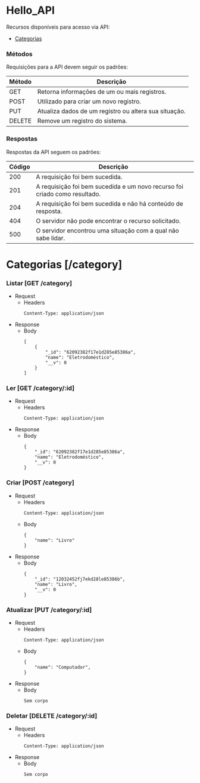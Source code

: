 # Hello_API

Recursos disponíveis para acesso via API:
* [Categorias](#categorias-category)

### Métodos
Requisições para a API devem seguir os padrões:

<table>
	<thead>
		<tr>
			<th>Método</th>
			<th>Descrição</th>
		</tr>
	</thead>
	<tbody>
		<tr>
			<td>GET</td>
			<td>Retorna informações de um ou mais registros.</td>
		</tr>
		<tr>
			<td>POST</td>
			<td>Utilizado para criar um novo registro.</td>
		</tr>
		<tr>
			<td>PUT</td>
			<td>Atualiza dados de um registro ou altera sua situação.</td>
		</tr>
		<tr>
			<td>DELETE</td>
			<td>Remove um registro do sistema.</td>
		</tr>
	</tbody>
</table>

### Respostas
Respostas da API seguem os padrões:

<table>
	<thead>
		<tr>
			<th>Código</th>
			<th>Descrição</th>
		</tr>
	</thead>
	<tbody>
		<tr>
			<td>200</td>
			<td>A requisição foi bem sucedida.</td>
		</tr>
		<tr>
			<td>201</td>
			<td>A requisição foi bem sucedida e um novo recurso foi criado como resultado.</td>
		</tr>
		<tr>
			<td>204</td>
			<td>A requisição foi bem sucedida e não há conteúdo de resposta.</td>
		</tr>
		<tr>
			<td>404</td>
			<td>O servidor não pode encontrar o recurso solicitado.</td>
		</tr>
		<tr>
			<td>500</td>
			<td>O servidor encontrou uma situação com a qual não sabe lidar.</td>
		</tr>
	</tbody>
</table>

# Categorias [/category]

### Listar [GET /category]
- Request 
	- Headers
		```
		Content-Type: application/json
		```
- Response
	- Body
		```
		[
			{
				"_id": "62092382f17e1d285e85386a",
				"name": "Eletrodoméstico",
				"__v": 0
			}
		]
		```
### Ler [GET /category/:id]
- Request 
	- Headers
		```
		Content-Type: application/json
		```
- Response
	-	Body
		```
		{
			"_id": "62092382f17e1d285e85386a",
			"name": "Eletrodoméstico",
			"__v": 0
		}
		```
### Criar [POST /category]
- Request 
	- Headers
		```
		Content-Type: application/json
		```
	-	Body
		```
		{
			"name": "Livro"
		}
		```
- Response
	- Body
		```
		{
			"_id": "12032452fj7ekd28le85386b",
			"name": "Livro",
			"__v": 0
		}
		```
### Atualizar [PUT /category/:id]
- Request 
	- Headers
		```
		Content-Type: application/json
		```
	- Body
		```
		{
			"name": "Computador",
		}
		```
- Response
	- Body
		```
		Sem corpo
		```
### Deletar [DELETE /category/:id]
- Request 
	- Headers
		```
		Content-Type: application/json
		```
- Response
	- Body
		```
		Sem corpo
		```
